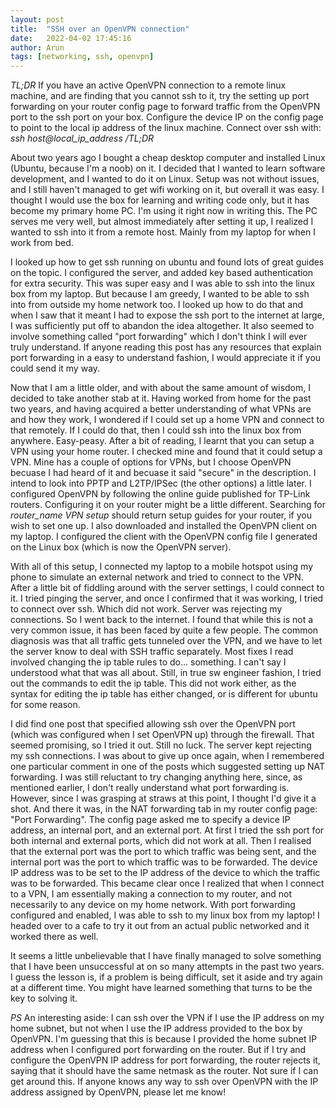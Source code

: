 ```yaml
---
layout: post
title:  "SSH over an OpenVPN connection"
date:   2022-04-02 17:45:16 
author: Arun
tags: [networking, ssh, openvpn]
---
```


*TL;DR*
If you have an active OpenVPN connection to a remote linux machine, and are finding that you cannot ssh to it, try the setting up port forwarding on your router config page to forward traffic from the OpenVPN port to the ssh port on your box. Configure the device IP on the config page to point to the local ip address of the linux machine. Connect over ssh with: *ssh host@local_ip_address*
*/TL;DR*


About two years ago I bought a cheap desktop computer and installed Linux (Ubuntu, because I'm a noob) on it. I decided that I wanted to learn software development, and I wanted to do it on Linux. Setup was not without issues, and I still haven't managed to get wifi working on it, but overall it was easy. I thought I would use the box for learning and writing code only, but it has become my primary home PC. I'm using it right now in writing this. The PC serves me very well, but almost immediately after setting it up, I realized I wanted to ssh into it from a remote host. Mainly from my laptop for when I work from bed. 

I looked up how to get ssh running on ubuntu and found lots of great guides on the topic. I configured the server, and added key based authentication for extra security. This was super easy and I was able to ssh into the linux box from my laptop. But because I am greedy, I wanted to be able to ssh into from outside my home network too. I looked up how to do that and when I saw that it meant I had to expose the ssh port to the internet at large, I was sufficiently put off to abandon the idea altogether. It also seemed to involve something called "port forwarding" which I don't think I will ever truly understand. If anyone reading this post has any resources that explain port forwarding in a easy to understand fashion, I would appreciate it if you could send it my way. 

Now that I am a little older, and with about the same amount of wisdom, I decided to take another stab at it. Having worked from home for the past two years, and having acquired a better understanding of what VPNs are and how they work, I wondered if I could set up a home VPN and connect to that remotely. If I could do that, then I could ssh into the linux box from anywhere. Easy-peasy. After a bit of reading, I learnt that you can setup a VPN using your home router. I checked mine and found that it could setup a VPN. Mine has a couple of options for VPNs, but I choose OpenVPN becuase I had heard of it and becuase it said "secure" in the description. I intend to look into PPTP and L2TP/IPSec (the other options) a little later. I configured OpenVPN by following the online guide published for TP-Link routers. Configuring it on your router might be a little different. Searching for *router_name VPN setup* should return setup guides for your router, if you wish to set one up. I also downloaded and installed the OpenVPN client on my laptop. I configured the client with the OpenVPN config file I generated on the Linux box (which is now the OpenVPN server).

With all of this setup, I connected my laptop to a mobile hotspot using my phone to simulate an external network and tried to connect to the VPN. After a little bit of fiddling around with the server settings, I could connect to it. I tried pinging the server, and once I confirmed that it was working, I tried to connect over ssh. Which did not work. Server was rejecting my connections. So I went back to the internet. I found that while this is not a very common issue, it has been faced by quite a few people. The common diagnosis was that all traffic gets tunneled over the VPN, and we have to let the server know to deal with SSH traffic separately. Most fixes I read involved changing the ip table rules to do... something. I can't say I understood what that was all about. Still, in true sw engineer fashion, I tried out the commands to edit the ip table. This did not work either, as the syntax for editing the ip table has either changed, or is different for ubuntu for some reason. 

I did find one post that specified allowing ssh over the OpenVPN port (which was configured when I set OpenVPN up) through the firewall. That seemed promising, so I tried it out. Still no luck. The server kept rejecting my ssh connections. I was about to give up once again, when I remembered one particular comment in one of the posts which suggested setting up NAT forwarding. I was still reluctant to try changing anything here, since, as mentioned earlier, I don't really understand what port forwarding is. However, since I was grasping at straws at this point, I thought I'd give it a shot. And there it was, in the NAT forwarding tab in my router config page: "Port Forwarding". The config page asked me to specify a device IP address, an internal port, and an external port. At first I tried the ssh port for both internal and external ports, which did not work at all. Then I realised that the external port was the port to which traffic was being sent, and the internal port was the port to which traffic was to be forwarded. The device IP address was to be set to the IP address of the device to which the traffic was to be forwarded. This became clear once I realized that when I connect to a VPN, I am essentially making a connection to my router, and not necessarily to any device on my home network. With port forwarding configured and enabled, I was able to ssh to my linux box from my laptop! I headed over to a cafe to try it out from an actual public networked and it worked there as well. 

It seems a little unbelievable that I have finally managed to solve something that I have been unsuccessful at on so many attempts in the past two years. I guess the lesson is, if a problem is being difficult, set it aside and try again at a different time. You might have learned something that turns to be the key to solving it.

*PS*
An interesting aside: I can ssh over the VPN if I use the IP address on my home subnet, but not when I use the IP address provided to the box by OpenVPN. I'm guessing that this is because I provided the home subnet IP address when I configured port forwarding on the router. But if I try and configure the OpenVPN IP address for port forwarding, the router rejects it, saying that it should have the same netmask as the router. Not sure if I can get around this. If anyone knows any way to ssh over OpenVPN with the IP address assigned by OpenVPN, please let me know!
